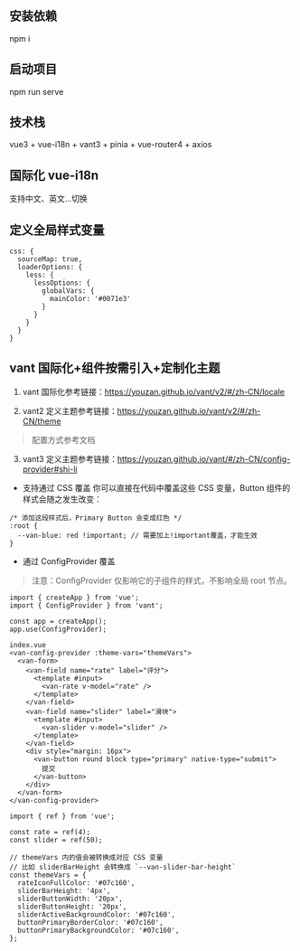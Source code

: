 ## 安装依赖
npm i

## 启动项目
npm run serve

## 技术栈
vue3 + vue-i18n + vant3 + pinia + vue-router4 + axios

## 国际化 vue-i18n
支持中文、英文...切换

## 定义全局样式变量
```
css: {
  sourceMap: true,
  loaderOptions: {
    less: {
      lessOptions: {
        globalVars: {
          mainColor: '#0071e3'
        }
      }
    }
  }
}
```

## vant 国际化+组件按需引入+定制化主题
1. vant 国际化参考链接：https://youzan.github.io/vant/v2/#/zh-CN/locale

2. vant2 定义主题参考链接：https://youzan.github.io/vant/v2/#/zh-CN/theme
> 配置方式参考文档

3. vant3 定义主题参考链接：https://youzan.github.io/vant/#/zh-CN/config-provider#shi-li
- 支持通过 CSS 覆盖
你可以直接在代码中覆盖这些 CSS 变量，Button 组件的样式会随之发生改变：
```
/* 添加这段样式后，Primary Button 会变成红色 */
:root {
  --van-blue: red !important; // 需要加上!important覆盖，才能生效
}
```

- 通过 ConfigProvider 覆盖
> 注意：ConfigProvider 仅影响它的子组件的样式，不影响全局 root 节点。
```
import { createApp } from 'vue';
import { ConfigProvider } from 'vant';

const app = createApp();
app.use(ConfigProvider);

index.vue
<van-config-provider :theme-vars="themeVars">
  <van-form>
    <van-field name="rate" label="评分">
      <template #input>
        <van-rate v-model="rate" />
      </template>
    </van-field>
    <van-field name="slider" label="滑块">
      <template #input>
        <van-slider v-model="slider" />
      </template>
    </van-field>
    <div style="margin: 16px">
      <van-button round block type="primary" native-type="submit">
        提交
      </van-button>
    </div>
  </van-form>
</van-config-provider>

import { ref } from 'vue';

const rate = ref(4);
const slider = ref(50);

// themeVars 内的值会被转换成对应 CSS 变量
// 比如 sliderBarHeight 会转换成 `--van-slider-bar-height`
const themeVars = {
  rateIconFullColor: '#07c160',
  sliderBarHeight: '4px',
  sliderButtonWidth: '20px',
  sliderButtonHeight: '20px',
  sliderActiveBackgroundColor: '#07c160',
  buttonPrimaryBorderColor: '#07c160',
  buttonPrimaryBackgroundColor: '#07c160',
};
```
